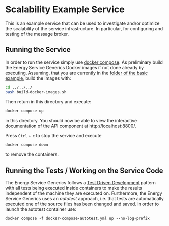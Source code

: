 # Scalability Example Service

This is an example service that can be used to investigate and/or optimize the scalability of the service infrastructure. In particular, for configuring and testing of the message broker.

## Running the Service 

In order to run the service simply use [docker compose](https://docs.docker.com/compose/gettingstarted/). As preliminary build the Energy Service Generics Docker images if not done already by executing. Assuming, that you are currently in the [folder of the basic example](https://github.com/fzi-forschungszentrum-informatik/energy-service-generics/tree/main/docs/examples/basic_example/), build the images with:

```bash
cd ../../../
bash build-docker-images.sh
```

Then return in this directory and execute:

```bash
docker compose up
```

in this directory. You should now be able to view the interactive documentation of the API component at http://localhost:8800/.

Press `Ctrl` + `c` to stop the service and execute

```bash
docker compose down
```

to remove the containers.

## Running the Tests / Working on the Service Code

The Energy Service Generics follows a [Test Driven Development](https://en.wikipedia.org/wiki/Test-driven_development) pattern with all tests being executed inside containers to make the results independent of the machine they are executed on. Furthermore, the Energy Service Generics uses an *autotest* approach, i.e. that tests are automatically executed one of the source files has been changed and saved. In order to launch the autotest container use:

```
docker compose -f docker-compose-autotest.yml up --no-log-prefix
```



